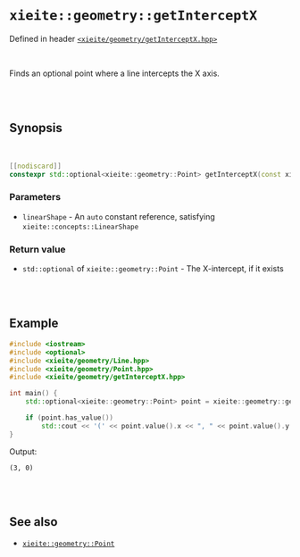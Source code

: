 # `xieite::geometry::getInterceptX`
Defined in header [`<xieite/geometry/getInterceptX.hpp>`](../../include/xieite/geometry/getInterceptY.hpp)

<br/>

Finds an optional point where a line intercepts the X axis.

<br/><br/>

## Synopsis

<br/>

```cpp
[[nodiscard]]
constexpr std::optional<xieite::geometry::Point> getInterceptX(const xieite::concepts::LinearShape auto& linearShape) noexcept;
```
### Parameters
- `linearShape` - An `auto` constant reference, satisfying `xieite::concepts::LinearShape`
### Return value
- `std::optional` of `xieite::geometry::Point` - The X-intercept, if it exists

<br/><br/>

## Example
```cpp
#include <iostream>
#include <optional>
#include <xieite/geometry/Line.hpp>
#include <xieite/geometry/Point.hpp>
#include <xieite/geometry/getInterceptX.hpp>

int main() {
	std::optional<xieite::geometry::Point> point = xieite::geometry::getInterceptX(xieite::geometry::Line({ 1.0, 2.0 }, { 2.0, 1.0 }));

	if (point.has_value())
		std::cout << '(' << point.value().x << ", " << point.value().y << ")\n";
}
```
Output:
```
(3, 0)
```

<br/><br/>

## See also
- [`xieite::geometry::Point`](../../docs/geometry/Point.md)
